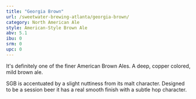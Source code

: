 ```yaml
---
title: "Georgia Brown"
url: /sweetwater-brewing-atlanta/georgia-brown/
category: North American Ale
style: American-Style Brown Ale
abv: 5.1
ibu: 0
srm: 0
upc: 0
---
```

It's definitely one of the finer American Brown Ales. A deep, copper colored, mild brown ale.

SGB is accentuated by a slight nuttiness from its malt character. Designed to be a session beer it has a real smooth finish with a subtle hop character.
